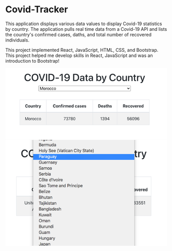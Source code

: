 # Covid-Tracker

This application displays various data values to display Covid-19 statistics by country. The application pulls real time data from a Covid-19 API and lists the country's confirmed cases, daths, and total number of recovered individuals. 

This project implemented React, JavaScript, HTML, CSS, and Bootstrap. This project helped me develop skills in React, JavaScript and was an introduction to Bootstrap! 

![User Interface](https://github.com/shefali4/covid-tracker/blob/master/src/image1.png)
![Drop Down Menu - Bootstrap](https://github.com/shefali4/covid-tracker/blob/master/src/image2.png)

